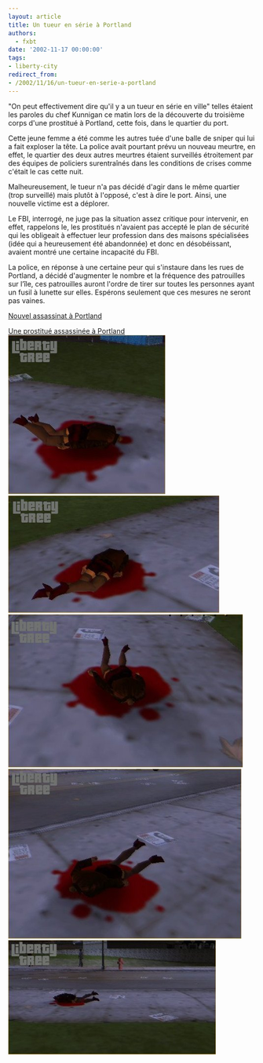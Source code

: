 ```yaml
---
layout: article
title: Un tueur en série à Portland
authors:
  - fxbt
date: '2002-11-17 00:00:00'
tags:
- liberty-city
redirect_from:
- /2002/11/16/un-tueur-en-serie-a-portland
---
```


"On peut effectivement dire qu'il y a un tueur en série en ville" telles étaient les paroles du chef Kunnigan ce matin lors de la découverte du troisième corps d'une prostitué à Portland, cette fois, dans le quartier du port.

Cette jeune femme a été comme les autres tuée d'une balle de sniper qui lui a fait exploser la tête. La police avait pourtant prévu un nouveau meurtre, en effet, le quartier des deux autres meurtres étaient surveillés étroitement par des équipes de policiers surentraînés dans les conditions de crises comme c'était le cas cette nuit.

Malheureusement, le tueur n'a pas décidé d'agir dans le même quartier (trop surveillé) mais plutôt à l'opposé, c'est à dire le port. Ainsi, une nouvelle victime est a déplorer.

Le FBI, interrogé, ne juge pas la situation assez critique pour intervenir, en effet, rappelons le, les prostitués n'avaient pas accepté le plan de sécurité qui les obligeait à effectuer leur profession dans des maisons spécialisées (idée qui a heureusement été abandonnée) et donc en désobéissant, avaient montré une certaine incapacité du FBI.

La police, en réponse à une certaine peur qui s'instaure dans les rues de Portland, a décidé d'augmenter le nombre et la fréquence des patrouilles sur l’île, ces patrouilles auront l'ordre de tirer sur toutes les personnes ayant un fusil à lunette sur elles. Espérons seulement que ces mesures ne seront pas vaines.

[Nouvel assassinat à Portland](/2002/11/15/nouvel-assassinat-a-portland/)

[Une prostitué assassinée à Portland](/2002/11/13/une-prostitue-assassinee-a-portland/0)
![](/content/images/v1/user21/portland_c_1.jpg)
![](/content/images/v1/user21/portland_c_2.jpg)
![](/content/images/v1/user21/portland_c_3.jpg)
![](/content/images/v1/user21/portland_c_4.jpg)
![](/content/images/v1/user21/portland_c_5.jpg)